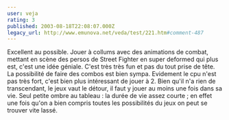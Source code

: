 ```yaml
---
user: veja
rating: 3
published: 2003-08-18T22:08:07.000Z
legacy_url: http://www.emunova.net/veda/test/221.htm#comment-487
---
```

Excellent au possible. Jouer à collums avec des animations de combat, mettant en scène des persos de Street Fighter en super deformed qui plus est, c'est une idée géniale. C'est très très fun et pas du tout prise de tête. La possibilité de faire des combos est bien sympa. Evidement le cpu n'est pas très fort, c'est bien plus intéressant de jouer à 2\. Bien qu'il n'a rien de transcendant, le jeux vaut le détour, il faut y jouer au moins une fois dans sa vie. Seul petite ombre au tableau : la durée de vie assez courte ; en effet une fois qu'on a bien compris toutes les possibilités du jeux on peut se trouver vite lassé.